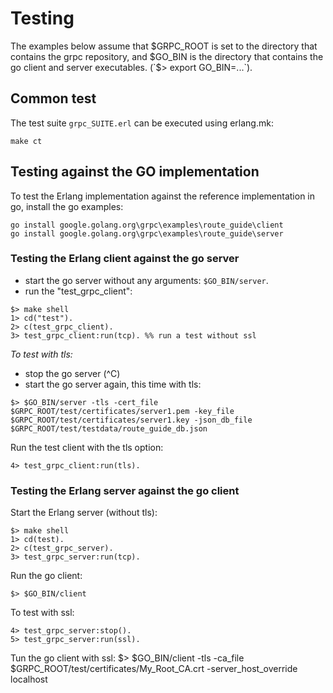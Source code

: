 # Testing 

The examples below assume that $GRPC_ROOT is set to the directory that
contains the grpc repository, and $GO_BIN is the directory that contains
the go client and server executables. (`$> export GO_BIN=...`).

## Common test

The test suite `grpc_SUITE.erl` can be executed using erlang.mk:

```
make ct
```

## Testing against the GO implementation

To test the Erlang implementation against the reference implementation in
go, install the go examples:

```
go install google.golang.org\grpc\examples\route_guide\client
go install google.golang.org\grpc\examples\route_guide\server
```

### Testing the Erlang client against the go server

- start the go server without any arguments: `$GO_BIN/server`.
- run the "test_grpc_client":

```
$> make shell
1> cd("test").
2> c(test_grpc_client).
3> test_grpc_client:run(tcp). %% run a test without ssl
```

_To test with tls:_
- stop the go server (^C)
- start the go server again, this time with tls: 

```
$> $GO_BIN/server -tls -cert_file $GRPC_ROOT/test/certificates/server1.pem -key_file $GRPC_ROOT/test/certificates/server1.key -json_db_file $GRPC_ROOT/test/testdata/route_guide_db.json
```

Run the test client with the tls option:

```
4> test_grpc_client:run(tls).
```

### Testing the Erlang server against the go client

Start the Erlang server (without tls):

```
$> make shell
1> cd(test).
2> c(test_grpc_server).
3> test_grpc_server:run(tcp).
```

Run the go client:

```
$> $GO_BIN/client
```

To test with ssl:

```
4> test_grpc_server:stop().
5> test_grpc_server:run(ssl).
```

Tun the go client with ssl:
$> $GO_BIN/client -tls -ca_file $GRPC_ROOT/test/certificates/My_Root_CA.crt -server_host_override localhost
